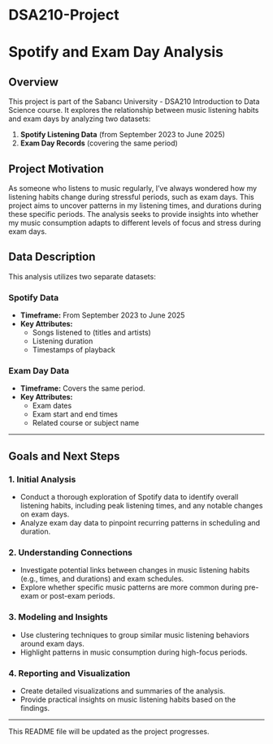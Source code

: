 # DSA210-Project

# Spotify and Exam Day Analysis

## Overview
This project is part of the Sabancı University - DSA210 Introduction to Data Science course. It explores the relationship between music listening habits and exam days by analyzing two datasets:

1. **Spotify Listening Data** (from September 2023 to June 2025)  
2. **Exam Day Records** (covering the same period)

## Project Motivation
As someone who listens to music regularly, I’ve always wondered how my listening habits change during stressful periods, such as exam days. This project aims to uncover patterns in my listening times, and durations during these specific periods. The analysis seeks to provide insights into whether my music consumption adapts to different levels of focus and stress during exam days.

## Data Description
This analysis utilizes two separate datasets:

### Spotify Data
- **Timeframe:** From September 2023 to June 2025  
- **Key Attributes:**
  - Songs listened to (titles and artists)
  - Listening duration
  - Timestamps of playback

### Exam Day Data
- **Timeframe:** Covers the same period.  
- **Key Attributes:**
  - Exam dates
  - Exam start and end times
  - Related course or subject name

---

## Goals and Next Steps

### 1. **Initial Analysis**
   - Conduct a thorough exploration of Spotify data to identify overall listening habits, including peak listening times, and any notable changes on exam days.
   - Analyze exam day data to pinpoint recurring patterns in scheduling and duration.

### 2. **Understanding Connections**
   - Investigate potential links between changes in music listening habits (e.g., times, and durations) and exam schedules.
   - Explore whether specific music patterns are more common during pre-exam or post-exam periods.

### 3. **Modeling and Insights**
   - Use clustering techniques to group similar music listening behaviors around exam days.
   - Highlight patterns in music consumption during high-focus periods.

### 4. **Reporting and Visualization**
   - Create detailed visualizations and summaries of the analysis.
   - Provide practical insights on music listening habits based on the findings.

---

This README file will be updated as the project progresses.
